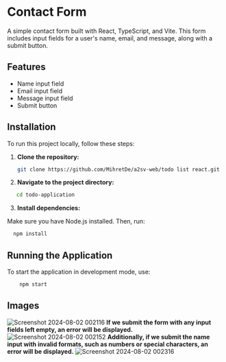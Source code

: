 # Contact Form

A simple contact form built with React, TypeScript, and Vite. This form includes input fields for a user's name, email, and message, along with a submit button.

## Features

- Name input field
- Email input field
- Message input field
- Submit button

## Installation

To run this project locally, follow these steps:

1. **Clone the repository:**

   ```bash
   git clone https://github.com/MihretDe/a2sv-web/todo list react.git
   ```
2. **Navigate to the project directory:**
  
 ```bash
    cd todo-application
   ```
3. **Install dependencies:**

Make sure you have Node.js installed. Then, run:
 ```bash
   npm install
   ```
## Running the Application
To start the application in development mode, use:
```bash
    npm start
   ```
## Images
![Screenshot 2024-08-02 002116](https://github.com/user-attachments/assets/491f09b2-ae26-4ca3-9281-51e58eb00a0f)
**If we submit the form with any input fields left empty, an error will be displayed.**
![Screenshot 2024-08-02 002152](https://github.com/user-attachments/assets/3501a712-1b90-40a9-88de-e2ddd95e5d71)
**Additionally, if we submit the name input with invalid formats, such as numbers or special characters, an error will be displayed.**
![Screenshot 2024-08-02 002316](https://github.com/user-attachments/assets/a1316d4e-a9b9-4f03-bdf9-a5d89164dbd9)



